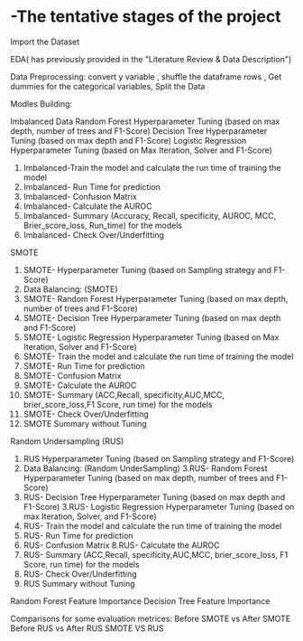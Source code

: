 # -The tentative stages of the project

Import the Dataset

EDA( has previously provided in the "Literature Review & Data Description")

Data Preprocessing: convert y variable , shuffle the dataframe rows , Get dummies for the categorical variables, Split the Data

Modles Building:

Imbalanced Data
Random Forest Hyperparameter Tuning (based on max depth, number of trees and F1-Score)
Decision Tree Hyperparameter Tuning (based on max depth and F1-Score)
Logistic Regression Hyperparameter Tuning (based on Max Iteration, Solver and F1-Score)
1. Imbalanced-Train the model and calculate the run time of training the model
2. Imbalanced- Run Time for prediction
3. Imbalanced- Confusion Matrix
4. Imbalanced- Calculate the AUROC
5. Imbalanced- Summary (Accuracy, Recall, specificity, AUROC, MCC, Brier_score_loss, Run_time) for the models
6. Imbalanced- Check Over/Underfitting

SMOTE
1. SMOTE- Hyperparameter Tuning (based on Sampling strategy and F1-Score)
2. Data Balancing: (SMOTE)
3. SMOTE- Random Forest Hyperparameter Tuning (based on max depth, number of trees and F1-Score)
4. SMOTE- Decision Tree Hyperparameter Tuning (based on max depth and F1-Score)
3. SMOTE- Logistic Regression Hyperparameter Tuning (based on Max Iteration, Solver and F1-Score)
5. SMOTE- Train the model and calculate the run time of training the model
6. SMOTE- Run Time for prediction
7. SMOTE- Confusion Matrix
8. SMOTE- Calculate the AUROC
9. SMOTE- Summary (ACC,Recall, specificity,AUC,MCC, brier_score_loss,F1 Score, run time) for the models
10. SMOTE- Check Over/Underfitting
11. SMOTE Summary without Tuning

Random Undersampling (RUS)
1. RUS Hyperparameter Tuning (based on Sampling strategy and F1-Score)
2. Data Balancing: (Random UnderSampling)
3.RUS- Random Forest Hyperparameter Tuning (based on max depth, number of trees and F1-Score)
4. RUS- Decision Tree Hyperparameter Tuning (based on max depth and F1-Score)
3.RUS- Logistic Regression Hyperparameter Tuning (based on max Iteration, Solver, and F1-Score)
5. RUS- Train the model and calculate the run time of training the model
6. RUS- Run Time for prediction
7. RUS- Confusion Matrix
8.RUS- Calculate the AUROC
9. RUS- Summary (ACC,Recall, specificity,AUC,MCC, brier_score_loss, F1 Score, run time) for the models
10. RUS- Check Over/Underfitting
11. RUS Summary without Tuning

Random Forest Feature Importance
Decision Tree Feature Importance


Comparisons for some evaluation metrices:
Before SMOTE vs After SMOTE
Before RUS vs After RUS
SMOTE VS RUS
